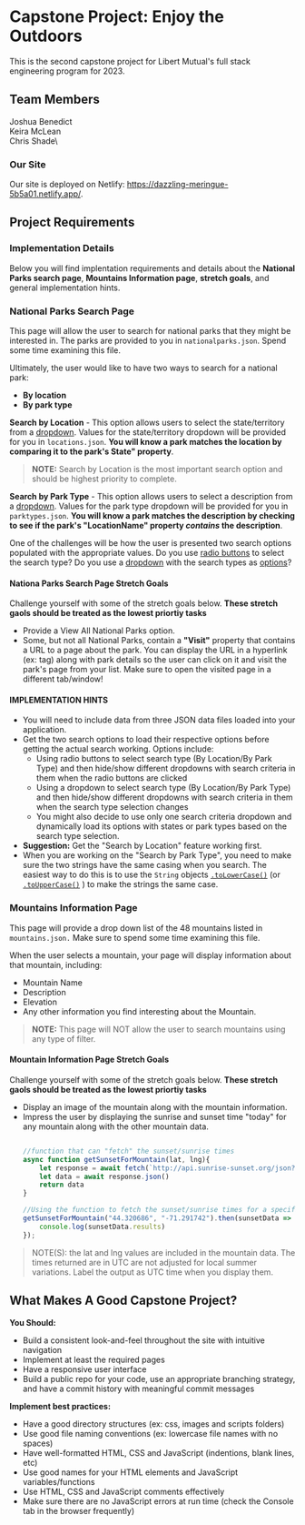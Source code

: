 # Capstone Project: Enjoy the Outdoors

This is the second capstone project for Libert Mutual's full stack engineering program for 2023.  

## Team Members

Joshua Benedict\
Keira McLean\
Chris Shade\

### Our Site

Our site is deployed on Netlify: https://dazzling-meringue-5b5a01.netlify.app/.


## Project Requirements
### Implementation Details
Below you will find implentation requirements and details about the **National Parks search page**, **Mountains Information page**, **stretch goals**, and general implementation hints.

### National Parks Search Page 
This page will allow the user to search for national parks that they might be interested in.  The parks are provided to you in `nationalparks.json`.  Spend some time examining this file.

Ultimately, the user would like to have two ways to search for a national park:
 - **By location** 
 - **By park type**

**Search by Location** - This option allows users to select the state/territory from a [dropdown](https://developer.mozilla.org/en-US/docs/Web/HTML/Element/select). Values for the state/territory dropdown will be provided for you in `locations.json`.  **You will know a park matches the location by comparing it to the park's State" property**. 


> **NOTE:** Search by Location is the most important search option and should be highest priority to complete.

**Search by Park Type** - This option allows users to select a description from a [dropdown](https://developer.mozilla.org/en-US/docs/Web/HTML/Element/select). Values for the park type dropdown will be provided for you in `parktypes.json`.  **You will know a park matches the description by checking to see if the park's "LocationName" property ***contains*** the description**. 

One of the challenges will be how the user is presented two search options populated with the appropriate values. Do you use [radio buttons](https://developer.mozilla.org/en-US/docs/Web/HTML/Element/input/radio) to select the search type?  Do you use a [dropdown](https://developer.mozilla.org/en-US/docs/Web/HTML/Element/select) with the search types as [options](https://developer.mozilla.org/en-US/docs/Web/HTML/Element/option)?

#### Nationa Parks Search Page Stretch Goals
Challenge yourself with some of the stretch goals below. **These stretch gaols should be treated as the lowest priortiy tasks**

-	Provide a View All National Parks option.
- Some, but not all National Parks, contain a **"Visit"** property that contains a URL to a page about the park. You can display the URL in a hyperlink (ex: [<a>](https://mdn.io/a) tag) along with park details so the user can click on it and visit the park's page from your list.  Make sure to open the visited page in a different tab/window!

#### IMPLEMENTATION HINTS

-	You will need to include data from three JSON data files loaded into your application.
- Get the two search options to load their respective options before getting the actual search working. Options include:
  - Using radio buttons to select search type (By Location/By Park Type) and then hide/show different dropdowns with search criteria in them when the radio buttons are clicked
  - Using a dropdown to select search type (By Location/By Park Type) and then hide/show different dropdowns with search criteria in them when the search type selection changes
  - You might also decide to use only one search criteria dropdown and dynamically load its options with states or park types based on the search type selection.
- **Suggestion:** Get the "Search by Location" feature working first.
- When you are working on the "Search by Park Type", you need to make sure the two strings have the same casing when you search.  The easiest way to do this is to use the `String` objects [`.toLowerCase()`](https://mdn.io/toLowerCase)  (or [`.toUpperCase()`](https://mdn.io/toUpperCase) ) to make the strings the same case.

### Mountains Information Page
This page will provide a drop down list of the 48 mountains listed in `mountains.json.` Make sure to spend some time examining this file.

When the user selects a mountain, your page will display information about that mountain, including:

- Mountain Name
- Description
- Elevation
- Any other information you find interesting about the Mountain. 

> **NOTE:** This page will NOT allow the user to search mountains using any type of filter.

#### Mountain Information Page Stretch Goals
Challenge yourself with some of the stretch goals below. **These stretch gaols should be treated as the lowest priortiy tasks**

- Display an image of the mountain along with the mountain information. 
- Impress the user by displaying the sunrise and sunset time "today" for any mountain along with the other mountain data.
  ```js

  //function that can "fetch" the sunset/sunrise times
  async function getSunsetForMountain(lat, lng){
      let response = await fetch(`http://api.sunrise-sunset.org/json?lat=${lat}&lng=${lng}&date=today`)
      let data = await response.json()
      return data
  }

  //Using the function to fetch the sunset/sunrise times for a specific mountain 
  getSunsetForMountain("44.320686", "-71.291742").then(sunsetData => {
      console.log(sunsetData.results)
  });
  ```

> NOTE(S): the lat and lng values are included in the mountain data. The times returned are in UTC are not adjusted for local summer variations. Label the output as UTC time when you display them. 

## What Makes A Good Capstone Project?

**You Should:**  
- Build a consistent look-and-feel throughout the site with intuitive navigation
- Implement at least the required pages 
- Have a responsive user interface 
- Build a public repo for your code, use an appropriate branching strategy, and have a commit history with meaningful commit messages

**Implement best practices:**  
- Have a good directory structures (ex: css, images and scripts folders) 
- Use good file naming conventions (ex: lowercase file names with no spaces)
- Have well-formatted HTML, CSS and JavaScript (indentions, blank lines, etc)
- Use good names for your HTML elements and JavaScript variables/functions
- Use HTML, CSS and JavaScript comments effectively
- Make sure there are no JavaScript errors at run time (check the Console tab in the browser frequently)